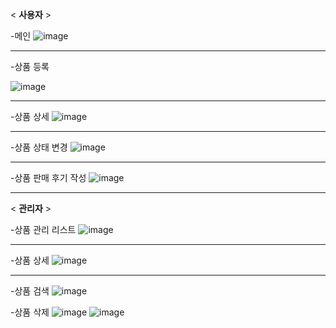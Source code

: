 < **사용자** >

-메인
![image](https://github.com/In0code/retro/assets/137425054/263269b9-b038-43b7-9453-6f3d95732104)

-------------------------------------------------------------------------------------------------
-상품 등록

![image](https://github.com/In0code/retro/assets/137425054/d9924705-19af-4aa8-8e68-2a81b57c0744)

----------------------------------------------------

-상품 상세
![image](https://github.com/In0code/retro/assets/137425054/ffd2ea3b-9b85-49b2-908e-e733e49d336d)

----------------------------------------------------

-상품 상태 변경
![image](https://github.com/In0code/retro/assets/137425054/8e148d7f-3a23-47ca-a667-6406d9746e6e)

----------------------------------------------------

-상품 판매 후기 작성
![image](https://github.com/In0code/retro/assets/137425054/984b5bb7-d865-46c8-8e08-4c73fa18c440)


----------------------------------------------------

< **관리자** >

-상품 관리 리스트
![image](https://github.com/In0code/retro/assets/137425054/d424120a-f0c2-4626-bb2c-2a993eafad6c)

----------------------------------------------------

-상품 상세
![image](https://github.com/In0code/retro/assets/137425054/aac9b8f7-cc7a-413a-a233-ae78cf68f01a)

----------------------------------------------------

-상품 검색
![image](https://github.com/In0code/retro/assets/137425054/d1cf83a1-ac40-487b-b01f-7415bdbfde72)

-상품 삭제
![image](https://github.com/In0code/retro/assets/137425054/e476a6d2-834d-435e-977a-4a5a9924d259)
![image](https://github.com/In0code/retro/assets/137425054/cbc2275e-9d31-4b28-9ae8-b1f187892b73)
